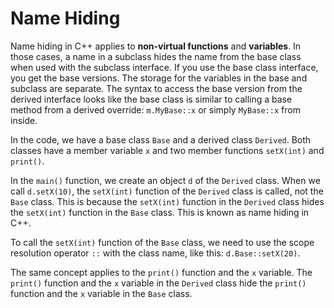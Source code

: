 # Name Hiding

Name hiding in C++ applies to __non-virtual functions__ and __variables__.  In those cases, a name in a subclass hides the name from the base class when used with the subclass interface.  If you use the base class interface, you get the base versions.  The storage for the variables in the base and subclass are separate. The syntax to access the base version from the derived interface looks like the base class is similar to calling a base method from a derived override: `m.MyBase::x` or simply `MyBase::x` from inside.

In the code, we have a base class `Base` and a derived class `Derived`. Both classes have a member variable `x` and two member functions `setX(int)` and `print()`. 

In the `main()` function, we create an object `d` of the `Derived` class. When we call `d.setX(10)`, the `setX(int)` function of the `Derived` class is called, not the `Base` class. This is because the `setX(int)` function in the `Derived` class hides the `setX(int)` function in the `Base` class. This is known as name hiding in C++. 

To call the `setX(int)` function of the `Base` class, we need to use the scope resolution operator `::` with the class name, like this: `d.Base::setX(20)`. 

The same concept applies to the `print()` function and the `x` variable. The `print()` function and the `x` variable in the `Derived` class hide the `print()` function and the `x` variable in the `Base` class. 
